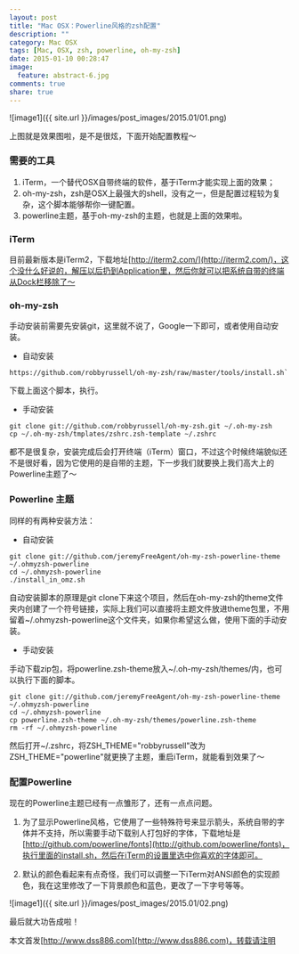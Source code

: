 ```yaml
---
layout: post
title: "Mac OSX：Powerline风格的zsh配置"
description: ""
category: Mac OSX
tags: [Mac, OSX, zsh, powerline, oh-my-zsh]
date: 2015-01-10 00:28:47
image:
  feature: abstract-6.jpg
comments: true
share: true
---
```


![image1]({{ site.url }}/images/post_images/2015.01/01.png)

上图就是效果图啦，是不是很炫，下面开始配置教程～

### 需要的工具

1. iTerm，一个替代OSX自带终端的软件，基于iTerm才能实现上面的效果；
2. oh-my-zsh，zsh是OSX上最强大的shell，没有之一，但是配置过程较为复杂，这个脚本能够帮你一键配置。
3. powerline主题，基于oh-my-zsh的主题，也就是上面的效果啦。

### iTerm

目前最新版本是iTerm2，下载地址[http://iterm2.com/](http://iterm2.com/)，这个没什么好说的，解压以后扔到Application里，然后你就可以把系统自带的终端从Dock栏移除了～

### oh-my-zsh

手动安装前需要先安装git，这里就不说了，Google一下即可，或者使用自动安装。

+ 自动安装

~~~plain
https://github.com/robbyrussell/oh-my-zsh/raw/master/tools/install.sh`
~~~

下载上面这个脚本，执行。

+ 手动安装

~~~shell
git clone git://github.com/robbyrussell/oh-my-zsh.git ~/.oh-my-zsh
cp ~/.oh-my-zsh/tmplates/zshrc.zsh-template ~/.zshrc
~~~

  都不是很复杂，安装完成后会打开终端（iTerm）窗口，不过这个时候终端貌似还不是很好看，因为它使用的是自带的主题，下一步我们就要换上我们高大上的Powerline主题了～

### Powerline 主题

同样的有两种安装方法：

+ 自动安装

~~~plain
git clone git://github.com/jeremyFreeAgent/oh-my-zsh-powerline-theme ~/.ohmyzsh-powerline
cd ~/.ohmyzsh-powerline
./install_in_omz.sh
~~~

自动安装脚本的原理是git clone下来这个项目，然后在oh-my-zsh的theme文件夹内创建了一个符号链接，实际上我们可以直接将主题文件放进theme包里，不用留着~/.ohmyzsh-powerline这个文件夹，如果你希望这么做，使用下面的手动安装。

+ 手动安装

手动下载zip包，将powerline.zsh-theme放入~/.oh-my-zsh/themes/内，也可以执行下面的脚本。

~~~
git clone git://github.com/jeremyFreeAgent/oh-my-zsh-powerline-theme ~/.ohmyzsh-powerline
cd ~/.ohmyzsh-powerline
cp powerline.zsh-theme ~/.oh-my-zsh/themes/powerline.zsh-theme
rm -rf ~/.ohmyzsh-powerline
~~~

然后打开~/.zshrc，将ZSH_THEME="robbyrussell"改为ZSH_THEME="powerline"就更换了主题，重启iTerm，就能看到效果了～

### 配置Powerline

现在的Powerline主题已经有一点雏形了，还有一点点问题。

1. 为了显示Powerline风格，它使用了一些特殊符号来显示箭头，系统自带的字体并不支持，所以需要手动下载别人打包好的字体，下载地址是[http://github.com/powerline/fonts](http://github.com/powerline/fonts)，执行里面的install.sh，然后在iTerm的设置里选中你喜欢的字体即可。

2. 默认的颜色看起来有点奇怪，我们可以调整一下iTerm对ANSI颜色的实现颜色，我在这里修改了一下背景颜色和蓝色，更改了一下字号等等。

![image1]({{ site.url }}/images/post_images/2015.01/02.png)

最后就大功告成啦！

本文首发[http://www.dss886.com](http://www.dss886.com)，转载请注明